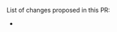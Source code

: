 List of changes proposed in this PR:

-

<!--
Please use a descriptive title for your PR, it will be included in our changelog!

If you are making changes that you have a conflict of interest with, you MUST
disclose this as well (this does not disqualify your PR by any means):

Conflict of interest contributions involve contributing about yourself,
family, friends, clients, employers, or your financial and other relationships.
ANY external relationship can trigger a conflict of interest.
-->
